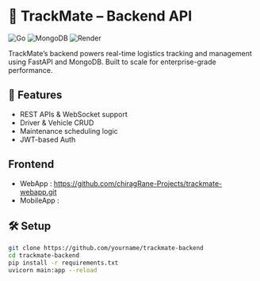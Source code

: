 # 🧠 TrackMate – Backend API

![Go](https://img.shields.io/badge/Go-Gin-blue?logo=go)
![MongoDB](https://img.shields.io/badge/MongoDB-Atlas-brightgreen)
![Render](https://img.shields.io/badge/Deployed-Render-blueviolet)

TrackMate’s backend powers real-time logistics tracking and management using FastAPI and MongoDB. Built to scale for enterprise-grade performance.

## 🔧 Features
- REST APIs & WebSocket support
- Driver & Vehicle CRUD
- Maintenance scheduling logic
- JWT-based Auth

## Frontend
- WebApp : https://github.com/chiragRane-Projects/trackmate-webapp.git
- MobileApp : 


## 🛠️ Setup
```bash
git clone https://github.com/yourname/trackmate-backend
cd trackmate-backend
pip install -r requirements.txt
uvicorn main:app --reload
